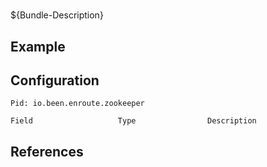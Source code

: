 # 

${Bundle-Description}

## Example

## Configuration

	Pid: io.been.enroute.zookeeper
	
	Field					Type				Description
		
	
## References

